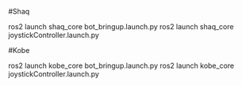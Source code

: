 #Shaq 


ros2 launch shaq_core bot_bringup.launch.py
ros2 launch shaq_core joystickController.launch.py

#Kobe


ros2 launch kobe_core bot_bringup.launch.py
ros2 launch kobe_core joystickController.launch.py
